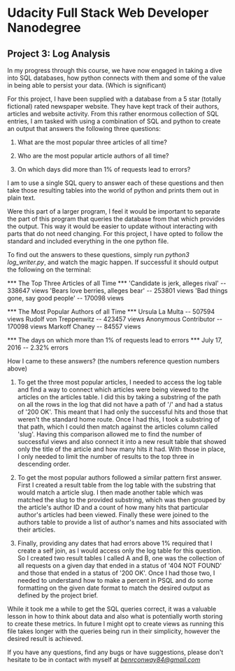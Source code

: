# Udacity Full Stack Web Developer Nanodegree
## Project 3: Log Analysis

In my progress through this course, we have now engaged in taking a dive into
SQL databases, how python connects with them and some of the value in being able
to persist your data. (Which is significant)

For this project, I have been supplied with a database from a 5 star (totally
fictional) rated newspaper website. They have kept track of their authors,
articles and website activity.
From this rather enormous collection of SQL entries, I am tasked with using
a combination of SQL and python to create an output that answers the following
three questions:

1) What are the most popular three articles of all time?

2) Who are the most popular article authors of all time?

3) On which days did more than 1% of requests lead to errors?

I am to use a single SQL query to answer each of these questions and then take
those resulting tables into the world of python and prints them out in plain
text.

Were this part of a larger program, I feel it would be important to separate
the part of this program that queries the database from that which provides
the output. This way it would be easier to update without interacting with
parts that do not need changing.
For this project, I have opted to follow the standard and included everything
in the one python file.

To find out the answers to these questions, simply run *python3 log_writer.py*,
and watch the magic happen.
If successful it should output the following on the terminal:


*** The Top Three Articles of all Time ***
'Candidate is jerk, alleges rival' -- 338647 views
'Bears love berries, alleges bear' -- 253801 views
'Bad things gone, say good people' -- 170098 views


*** The Most Popular Authors of all Time ***
Ursula La Multa -- 507594 views
Rudolf von Treppenwitz -- 423457 views
Anonymous Contributor -- 170098 views
Markoff Chaney -- 84557 views


*** The days on which more than 1% of requests lead to errors ***
July 17, 2016 -- 2.32% errors


How I came to these answers? (the numbers reference question numbers above)

1) To get the three most popular articles, I needed to access the log table and
find a way to connect which articles were being viewed to the articles on the
articles table.
I did this by taking a substring of the path on all the rows in the log that
did not have a path of '/' and had a status of '200 OK'. This meant that I had
only the successful hits and those that weren't the standard home route.
Once I had this, I took a substring of that path, which I could then match
against the articles column called 'slug'. Having this comparison allowed me to
find the number of successful views and also connect it into a new result table
that showed only the title of the article and how many hits it had.
With those in place, I only needed to limit the number of results to the top
three in descending order.

2) To get the most popular authors followed a similar pattern first answer.
First I created a result table from the log table with the substring that would
match a article slug. I then made another table which was matched the slug to
the provided substring, which was then grouped by the article's author ID and
 a count of how many hits that particular author's articles had been viewed.
Finally these were joined to the authors table to provide a list of author's
names and hits associated with their articles.

3) Finally, providing any dates that had errors above 1% required that I create
a self join, as I would access only the log table for this question. So I
created two result tables I called A and B, one was the collection of all
requests on a given day that ended in a status of '404 NOT FOUND' and those
that ended in a status of '200 OK'.
Once I had those two, I needed to understand how to make a percent in PSQL and
do some formatting on the given date format to match the desired output as
defined by the project brief.

While it took me a while to get the SQL queries correct, it was a valuable
lesson in how to think about data and also what is potentially worth storing
to create these metrics.
In future I might opt to create views as running this file takes longer with
the queries being run in their simplicity, however the desired result is
achieved.



If you have any questions, find any bugs or have suggestions, please don't
hesitate to be in contact with myself at *benrconway84@gmail.com*
